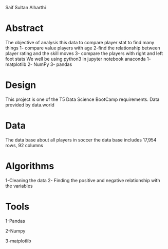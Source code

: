 Saif Sultan Alharthi

# Abstract
The objective of analysis this data to compare player stat to find many things 
1- compare value players with age
2-find the relationship between player rating and the skill moves
3- compare the players with right and left foot stats
We well be using python3 in jupyter notebook anaconda 
1- matplotlib
2- NumPy 
3- pandas
# Design
This project is one of the T5 Data Science BootCamp requirements. Data provided by data.world 
# Data 
The data base about all players in soccer the data base includes 17,954 rows, 92 columns
# Algorithms
1-Cleaning the data 
2- Finding the positive and negative relationship with the variables
# Tools
1-Pandas 

2-Numpy

3-matplotlib
